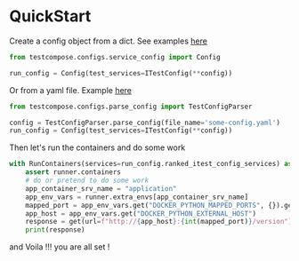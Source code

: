 # QuickStart


Create a config object from a dict. See examples [here](https://github.com/rugging24/python-testcompose/blob/main/tests/containers_fixtures.py)

```python
from testcompose.configs.service_config import Config

run_config = Config(test_services=ITestConfig(**config))
```

Or from a yaml file. Example [here](https://github.com/rugging24/python-testcompose/blob/main/configurations/sample-config.yaml)

```python
from testcompose.configs.parse_config import TestConfigParser

config = TestConfigParser.parse_config(file_name='some-config.yaml')
run_config = Config(test_services=ITestConfig(**config))
```

Then let's run the containers and do some work
```python
with RunContainers(services=run_config.ranked_itest_config_services) as runner:
    assert runner.containers
    # do or pretend to do some work
    app_container_srv_name = "application"
    app_env_vars = runner.extra_envs[app_container_srv_name]
    mapped_port = app_env_vars.get("DOCKER_PYTHON_MAPPED_PORTS", {}).get("8000")
    app_host = app_env_vars.get("DOCKER_PYTHON_EXTERNAL_HOST")
    response = get(url=f"http://{app_host}:{int(mapped_port)}/version")
    print(response)
```

and Voila !!! you are all set !
